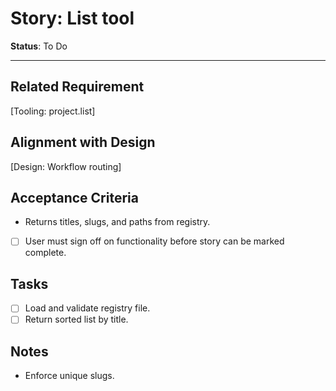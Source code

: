 # Story: List tool

**Status**: To Do

---

## Related Requirement
[Tooling: project.list]

## Alignment with Design
[Design: Workflow routing]

## Acceptance Criteria
- Returns titles, slugs, and paths from registry.
- [ ] User must sign off on functionality before story can be marked complete.

## Tasks
- [ ] Load and validate registry file.
- [ ] Return sorted list by title.

## Notes
- Enforce unique slugs.
